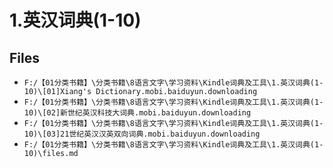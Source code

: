 # 1.英汉词典(1-10)

## Files

- `F:/【01分类书籍】\分类书籍\8语言文字\学习资料\Kindle词典及工具\1.英汉词典(1-10)\[01]Xiang's Dictionary.mobi.baiduyun.downloading`
- `F:/【01分类书籍】\分类书籍\8语言文字\学习资料\Kindle词典及工具\1.英汉词典(1-10)\[02]新世纪英汉科技大词典.mobi.baiduyun.downloading`
- `F:/【01分类书籍】\分类书籍\8语言文字\学习资料\Kindle词典及工具\1.英汉词典(1-10)\[03]21世纪英汉汉英双向词典.mobi.baiduyun.downloading`
- `F:/【01分类书籍】\分类书籍\8语言文字\学习资料\Kindle词典及工具\1.英汉词典(1-10)\files.md`
